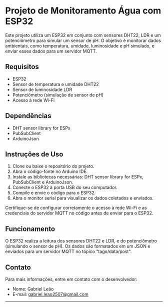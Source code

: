 # Projeto de Monitoramento Água com ESP32

Este projeto utiliza um ESP32 em conjunto com sensores DHT22, LDR e um potenciômetro para simular um sensor de pH. O objetivo é monitorar dados ambientais, como temperatura, umidade, luminosidade e pH simulado, e enviar esses dados para um servidor MQTT.

## Requisitos

- ESP32
- Sensor de temperatura e umidade DHT22
- Sensor de luminosidade LDR
- Potenciômetro (simulação de sensor de pH)
- Acesso à rede Wi-Fi

## Dependências

- DHT sensor library for ESPx
- PubSubClient
- ArduinoJson

## Instruções de Uso

1. Clone ou baixe o repositório do projeto.
2. Abra o código-fonte no Arduino IDE.
3. Instale as bibliotecas necessárias: DHT sensor library for ESPx, PubSubClient e ArduinoJson.
4. Conecte o ESP32 à porta USB do seu computador.
5. Compile e envie o código para o ESP32.
6. Abra o monitor serial para visualizar os dados coletados e enviados.

Certifique-se de configurar corretamente o acesso à rede Wi-Fi e as credenciais do servidor MQTT no código antes de enviar para o ESP32.

## Funcionamento

O ESP32 realiza a leitura dos sensores DHT22 e LDR, e do potenciômetro (simulando o sensor de pH). Os dados são formatados em um JSON e enviados para um servidor MQTT no tópico "tago/data/post".

## Contato

Para mais informações, entre em contato com o desenvolvedor:

- Nome: Gabriel Leão
- E-mail: gabriel.leao2507@gmail.com

---